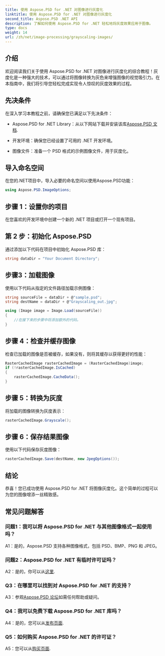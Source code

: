 ```yaml
---
title: 使用 Aspose.PSD for .NET 对图像进行灰度化
linktitle: 使用 Aspose.PSD for .NET 对图像进行灰度化
second_title: Aspose.PSD .NET API
description: 了解如何使用 Aspose.PSD for .NET 轻松地将灰度效果应用于图像。
type: docs
weight: 14
url: /zh/net/image-processing/grayscaling-images/
---
```

## 介绍

欢迎阅读我们关于使用 Aspose.PSD for .NET 对图像进行灰度化的综合教程！灰度化是一种强大的技术，可以通过将图像转换为灰色来增强图像的视觉吸引力。在本指南中，我们将引导您轻松完成实现令人惊叹的灰度效果的过程。

## 先决条件

在深入学习本教程之前，请确保您已满足以下先决条件：

-  Aspose.PSD for .NET Library：从以下网站下载并安装该库[Aspose.PSD 文档](https://reference.aspose.com/psd/net/).

- 开发环境：确保您已经设置了可用的 .NET 开发环境。

- 图像文件：准备一个 PSD 格式的示例图像文件，用于灰度化。

## 导入命名空间

在您的.NET项目中，导入必要的命名空间以使用Aspose.PSD功能：

```csharp
using Aspose.PSD.ImageOptions;
```

## 步骤 1：设置你的项目

在您喜欢的开发环境中创建一个新的 .NET 项目或打开一个现有项目。

## 第 2 步：初始化 Aspose.PSD

通过添加以下代码在项目中初始化 Aspose.PSD 库：

```csharp
string dataDir = "Your Document Directory";
```

## 步骤3：加载图像

使用以下代码从指定的文件路径加载示例图像：

```csharp
string sourceFile = dataDir + @"sample.psd";
string destName = dataDir + @"Grayscaling_out.jpg";

using (Image image = Image.Load(sourceFile))
{
    //在接下来的步骤中将添加额外的代码。
}
```

## 步骤 4：检查并缓存图像

检查已加载的图像是否被缓存，如果没有，则将其缓存以获得更好的性能：

```csharp
RasterCachedImage rasterCachedImage = (RasterCachedImage)image;
if (!rasterCachedImage.IsCached)
{
    rasterCachedImage.CacheData();
}
```

## 步骤 5：转换为灰度

将加载的图像转换为灰度表示：

```csharp
rasterCachedImage.Grayscale();
```

## 步骤 6：保存结果图像

使用以下代码保存灰度图像：

```csharp
rasterCachedImage.Save(destName, new JpegOptions());
```

## 结论

恭喜！您已成功使用 Aspose.PSD for .NET 将图像灰度化。这个简单的过程可以为您的图像增添一丝精致感。

## 常见问题解答

### 问题1：我可以将 Aspose.PSD for .NET 与其他图像格式一起使用吗？

A1：是的，Aspose.PSD 支持各种图像格式，包括 PSD、BMP、PNG 和 JPEG。

### 问题2：Aspose.PSD for .NET 有临时许可证吗？

 A2：是的，你可以从[这里](https://purchase.aspose.com/temporary-license/).

### Q3：在哪里可以找到对 Aspose.PSD for .NET 的支持？

 A3：参观[Aspose.PSD 论坛](https://forum.aspose.com/c/psd/34)如需任何帮助或疑问。

### Q4：我可以免费下载 Aspose.PSD for .NET 库吗？

 A4：是的，您可以从[发布页面](https://releases.aspose.com/psd/net/).

### Q5：如何购买 Aspose.PSD for .NET 的许可证？

 A5：您可以从[购买页面](https://purchase.aspose.com/buy).